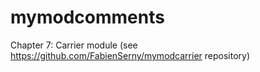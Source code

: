 mymodcomments
=============

Chapter 7: Carrier module (see https://github.com/FabienSerny/mymodcarrier repository)